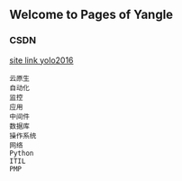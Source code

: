 ## Welcome to Pages of Yangle 


### CSDN 
[site link yolo2016](https://blog.csdn.net/yolo2016?type=blog)
```
云原生
自动化
监控
应用
中间件
数据库
操作系统
网络
Python
ITIL
PMP
```

